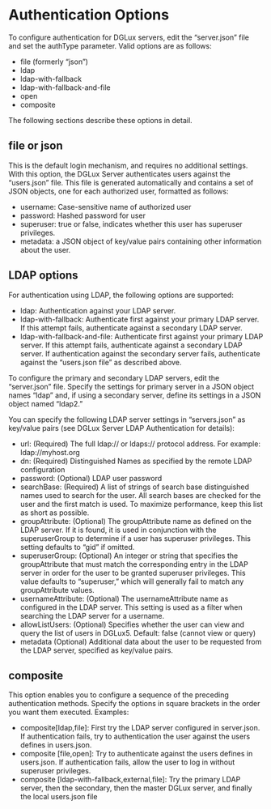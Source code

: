# Authentication Options

To configure authentication for DGLux servers, edit the “server.json” file and set the authType parameter. Valid options are as follows:
 
* file (formerly “json”)
* ldap 
* ldap-with-fallback 
* ldap-with-fallback-and-file
* open 
* composite

The following sections describe these options in detail.

## file or json

This is the default login mechanism, and requires no additional settings. With this option, the DGLux Server authenticates users against the “users.json” file. This file is generated automatically and contains a set of JSON objects, one for each authorized user, formatted as follows:

* username: Case-sensitive name of authorized user
* password: Hashed password for user
* superuser: true or false, indicates whether this user has superuser privileges.
* metadata: a JSON object of key/value pairs containing other information about the user.

## LDAP options

For authentication using LDAP, the following options are supported:

* ldap: Authentication against your LDAP server.
* ldap-with-fallback: Authenticate first against your primary LDAP server. If this attempt fails, authenticate against a secondary LDAP server.
* ldap-with-fallback-and-file: Authenticate first against your primary LDAP server. If this attempt fails, authenticate against a secondary LDAP server. If authentication against the secondary server fails, authenticate against the “users.json file” as described above.

To configure the primary and secondary LDAP servers, edit the “server.json” file. Specify the settings for primary server in a JSON object names “ldap” and, if using a secondary server, define its settings in a JSON object named “ldap2.”

You can specify the following LDAP server settings in “servers.json” as key/value pairs (see DGLux Server LDAP Authentication for details):

* url: (Required) The full ldap:// or ldaps:// protocol address. For example: ldap://myhost.org
* dn: (Required) Distinguished Names as specified by the remote LDAP configuration
* password: (Optional) LDAP user password
* searchBase: (Required) A list of strings of search base distinguished names used to search for the user. All search bases are checked for the user and the first match is used. To maximize performance, keep this list as short as possible. 
* groupAttribute: (Optional) The groupAttribute name as defined on the LDAP server. If it is found, it is used in conjunction with the superuserGroup to determine if a user has superuser privileges. This setting defaults to “gid” if omitted.
* superuserGroup: (Optional) An integer or string that specifies the groupAttribute that must match the corresponding entry in the LDAP server in order for the user to be granted superuser privileges. This value defaults to “superuser,” which will generally fail to match any groupAttribute values.
* usernameAttribute: (Optional) The usernameAttribute name as configured in the LDAP server. This setting is used as a filter when searching the LDAP server for a username.
* allowListUsers: (Optional) Specifies whether the user can view and query the list of users in DGLux5. Default: false (cannot view or query)
* metadata (Optional) Additional data about the user to be requested from the LDAP server, specified as key/value pairs. 

## composite
This option enables you to configure a sequence of the preceding authentication methods. Specify the options in square brackets in the order you want them executed. Examples:

* composite[ldap,file]: First try the LDAP server configured in server.json. If authentication fails, try to authentication the user against the users defines in users.json.
* composite [file,open]: Try to authenticate against the users defines in users.json. If authentication fails, allow the user to log in without superuser privileges.
* composite [ldap-with-fallback,external,file]: Try the primary LDAP server, then the secondary, then the master DGLux server, and finally the local users.json file
